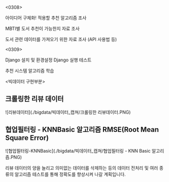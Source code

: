 <0308>

아이디어 구체화!
적용할 추천 알고리즘 조사

MBTI별 도서 추천이 가능한지 자료 조사

도서 관련 데이터를 가져오기 위한 자료 조사 (API 사용법 등)

<0309>

Django 설치 및 환경설정
Django 실행 테스트

추천 시스템 알고리즘 학습

<빅데이터 구현부분>
## 크롤링한 리뷰 데이터
![리뷰데이터](./bigdata/빅데이터_캡쳐/크롤링한 리뷰데이터.PNG)

## 협업필터링 - KNNBasic 알고리즘 RMSE(Root Mean Square Error)
![협업필터링-KNNBasic](./bigdata/빅데이터_캡쳐/협업필터링 - KNN Basic 알고리즘.PNG)

리뷰 데이터의 양을 늘리고 의미없는 데이터를 삭제하는 등의 데이터 전처리 및 여러 종류의 알고리즘 테스트를 통해 정확도를 향상시켜 나갈 계획입니다.

